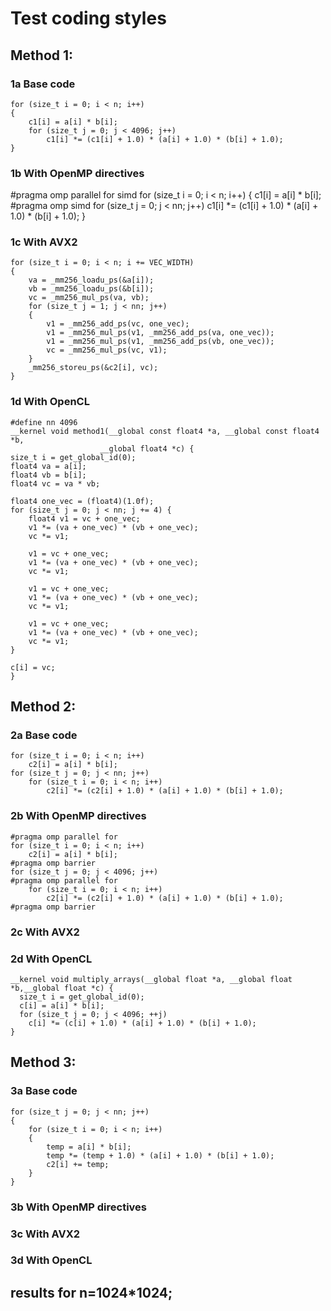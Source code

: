 # Test coding styles

## Method 1:
### 1a Base code 
    for (size_t i = 0; i < n; i++)
    {
        c1[i] = a[i] * b[i];
        for (size_t j = 0; j < 4096; j++)
            c1[i] *= (c1[i] + 1.0) * (a[i] + 1.0) * (b[i] + 1.0);
    }
    

### 1b With OpenMP directives
#pragma omp parallel for simd
    for (size_t i = 0; i < n; i++)
    {
        c1[i] = a[i] * b[i];
#pragma omp simd
        for (size_t j = 0; j < nn; j++)
            c1[i] *= (c1[i] + 1.0) * (a[i] + 1.0) * (b[i] + 1.0);
    }
### 1c With AVX2
    for (size_t i = 0; i < n; i += VEC_WIDTH)
    {
        va = _mm256_loadu_ps(&a[i]);
        vb = _mm256_loadu_ps(&b[i]);
        vc = _mm256_mul_ps(va, vb);
        for (size_t j = 1; j < nn; j++)
        {
            v1 = _mm256_add_ps(vc, one_vec);
            v1 = _mm256_mul_ps(v1, _mm256_add_ps(va, one_vec));
            v1 = _mm256_mul_ps(v1, _mm256_add_ps(vb, one_vec));
            vc = _mm256_mul_ps(vc, v1);
        }
        _mm256_storeu_ps(&c2[i], vc);
    }
### 1d With OpenCL
    #define nn 4096
    __kernel void method1(__global const float4 *a, __global const float4 *b,
                        __global float4 *c) {
    size_t i = get_global_id(0);
    float4 va = a[i];
    float4 vb = b[i];
    float4 vc = va * vb;

    float4 one_vec = (float4)(1.0f);
    for (size_t j = 0; j < nn; j += 4) {
        float4 v1 = vc + one_vec;
        v1 *= (va + one_vec) * (vb + one_vec);
        vc *= v1;

        v1 = vc + one_vec;
        v1 *= (va + one_vec) * (vb + one_vec);
        vc *= v1;

        v1 = vc + one_vec;
        v1 *= (va + one_vec) * (vb + one_vec);
        vc *= v1;

        v1 = vc + one_vec;
        v1 *= (va + one_vec) * (vb + one_vec);
        vc *= v1;
    }

    c[i] = vc;
    }
## Method 2:

### 2a Base code   
    for (size_t i = 0; i < n; i++)
        c2[i] = a[i] * b[i];
    for (size_t j = 0; j < nn; j++)
        for (size_t i = 0; i < n; i++)
            c2[i] *= (c2[i] + 1.0) * (a[i] + 1.0) * (b[i] + 1.0);
### 2b With OpenMP directives  

    #pragma omp parallel for
    for (size_t i = 0; i < n; i++)
        c2[i] = a[i] * b[i];
    #pragma omp barrier
    for (size_t j = 0; j < 4096; j++)
    #pragma omp parallel for
        for (size_t i = 0; i < n; i++)
            c2[i] *= (c2[i] + 1.0) * (a[i] + 1.0) * (b[i] + 1.0);
    #pragma omp barrier
### 2c With AVX2

### 2d With OpenCL
    __kernel void multiply_arrays(__global float *a, __global float *b,__global float *c) {
      size_t i = get_global_id(0);
      c[i] = a[i] * b[i];
      for (size_t j = 0; j < 4096; ++j)
        c[i] *= (c[i] + 1.0) * (a[i] + 1.0) * (b[i] + 1.0); 
    }
## Method 3:

### 3a Base code   
    for (size_t j = 0; j < nn; j++)
    {
        for (size_t i = 0; i < n; i++)
        {
            temp = a[i] * b[i];
            temp *= (temp + 1.0) * (a[i] + 1.0) * (b[i] + 1.0);
            c2[i] += temp;
        }
    }
### 3b With OpenMP directives  

### 3c With AVX2

### 3d With OpenCL
## results for  n=1024*1024;
